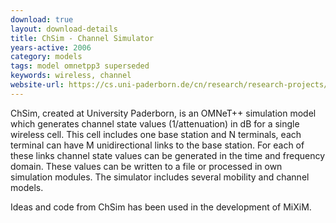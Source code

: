 ```yaml
---
download: true
layout: download-details
title: ChSim - Channel Simulator
years-active: 2006
category: models
tags: model omnetpp3 superseded
keywords: wireless, channel
website-url: https://cs.uni-paderborn.de/cn/research/research-projects/completed-projects/chsim/
---
```


ChSim, created at University Paderborn, is an OMNeT++ simulation model  which
generates channel state values (1/attenuation) in dB for a single wireless cell.
This cell includes one base station and N terminals, each terminal can have M
unidirectional links to the base station. For each of these links channel state
values can be generated in the time and frequency domain. These values can be
written to a file or processed in own simulation modules. The simulator includes
several mobility and channel models.

Ideas and code from ChSim has been used in the development of MiXiM.

